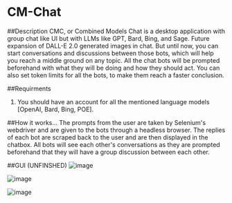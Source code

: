 # CM-Chat
##Description
CMC, or Combined Models Chat is a desktop application with group chat like UI but with LLMs like GPT, Bard, Bing, and Sage. Future expansion of DALL-E 2.0 generated images in chat. But until now, you can start conversations and discussions between those bots, which will help you reach a middle ground on any topic. All the chat bots will be prompted beforehand with what they will be doing and how they should act. You can also set token limits for all the bots, to make them reach a faster conclusion.

##Requirments
1. You should have an account for all the mentioned language models [OpenAI, Bard, Bing, POE].

##How it works...
The prompts from the user are taken by Selenium's webdriver and are given to the bots through a headless browser. The replies of each bot are scraped back to the user and are then displayed in the chatbox. All bots will see each other's conversations as they are prompted beforehand that they will have a group discussion between each other.


##GUI (UNFINSHED)
![image](https://github.com/JoeFarag-00/CM-Chat/assets/88057098/2106741a-68c4-4534-87ac-6caeb1c43888)

![image](https://github.com/JoeFarag-00/CM-Chat/assets/88057098/a5bb9d3a-cc4d-4416-9953-fe9740ce3402)

![image](https://github.com/JoeFarag-00/CM-Chat/assets/88057098/257f14ec-f957-4b90-891b-7812b311f4c6)
